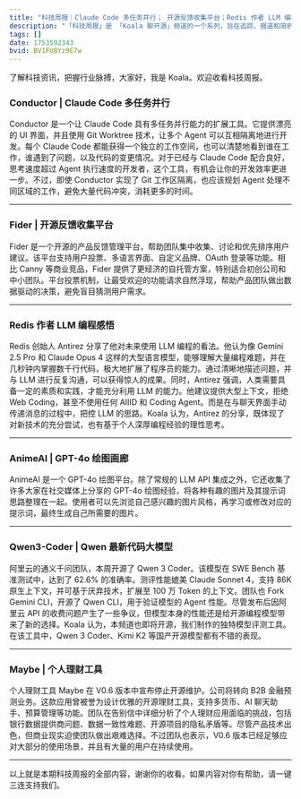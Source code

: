 ```yaml
---
title: "科技周报｜Claude Code 多任务并行； 开源反馈收集平台；Redis 作者 LLM 编程感悟"
description: "「科技周报」是 「Koala 聊开源」频道的一个系列，旨在追踪、报道和简析最新科技动态和趋势，自 2022年1月16日起每周日发布。大家可以访问「Koala 聊开源」官网 https://koala-oss.app 的「科技周报」数据库，搜索查询已发布项目的图文。本期 Hacker Newsletter 地址：https://buttondown.com/hacker-newsletter/archive/hacker-newsletter-755/"
tags: []
date: 1753592343
bvid: BV1FU8Yz9E7w
---
```

了解科技资讯，把握行业脉搏，大家好，我是 Koala。欢迎收看科技周报。

### Conductor | Claude Code 多任务并行
Conductor 是一个让 Claude Code 具有多任务并行能力的扩展工具。它提供漂亮的 UI 界面，并且使用 Git Worktree 技术，让多个 Agent 可以互相隔离地进行开发。每个 Claude Code 都能获得一个独立的工作空间，也可以清楚地看到谁在工作，谁遇到了问题，以及代码的变更情况。对于已经与 Claude Code 配合良好，思考速度超过 Agent 执行速度的开发者，这个工具，有机会让你的开发效率更进一步。不过，即使 Conductor 实现了 Git 工作区隔离，也应该规划 Agent 处理不同区域的工作，避免大量代码冲突，消耗更多的时间。

---

### Fider | 开源反馈收集平台
Fider 是一个开源的产品反馈管理平台，帮助团队集中收集、讨论和优先排序用户建议。该平台支持用户投票、多语言界面、自定义品牌、OAuth 登录等功能。相比 Canny 等商业竞品，Fider 提供了更经济的自托管方案，特别适合初创公司和中小团队。平台投票机制，让最受欢迎的功能请求自然浮现，帮助产品团队做出数据驱动的决策，避免盲目猜测用户需求。

---

### Redis 作者 LLM 编程感悟
Redis 创始人 Antirez 分享了他对未来使用 LLM 编程的看法。他认为像 Gemini 2.5 Pro 和 Claude Opus 4 这样的大型语言模型，能够理解大量编程难题，并在几秒钟内掌握数千行代码，极大地扩展了程序员的能力。通过清晰地描述问题，并与 LLM 进行反复沟通，可以获得惊人的成果。同时，Antirez 强调，人类需要具备一定的素质和实践，才能充分利用 LLM 的能力。他建议提供大型上下文，拒绝 Web Coding，甚至不使用任何 AIIID 和 Coding Agent。而是在与聊天界面手动传递消息的过程中，把控 LLM 的思路。Koala 认为，Antirez 的分享，既体现了对新技术的充分尝试，也有基于个人深厚编程经验的理性思考。

---

### AnimeAI | GPT-4o 绘图画廊
AnimeAI 是一个 GPT-4o 绘图平台。除了常规的 LLM API 集成之外，它还收集了许多大家在社交媒体上分享的 GPT-4o 绘图经验，将各种有趣的图片及其提示词思路整理在一起。使用者可以先浏览自己感兴趣的图片风格，再学习或修改对应的提示词，最终生成自己所需要的图片。

---

### Qwen3-Coder | Qwen 最新代码大模型
阿里云的通义千问团队，本周开源了 Qwen 3 Coder。该模型在 SWE Bench 基准测试中，达到了 62.6% 的准确率。测评性能媲美 Claude Sonnet 4，支持 86K 原生上下文，并可基于厌弃技术，扩展至 100 万 Token 的上下文。团队也 Fork Gemini CLI，开源了 Qwen CLI，用于验证模型的 Agent 性能。尽管发布后因阿里云 API 的收费问题产生了一些争议，但模型本身的性能还是给开源编程模型带来了新的选择。Koala 认为，本频道也即将开源，我们制作的独特模型评测工具。在该工具中，Qwen 3 Coder、Kimi K2 等国产开源模型都有不错的表现。

---

### Maybe | 个人理财工具
个人理财工具 Maybe 在 V0.6 版本中宣布停止开源维护。公司将转向 B2B 金融预测业务。这款应用曾被誉为设计优雅的开源理财工具，支持多货币、AI 聊天助手、预算管理等功能。团队在告别信中详细分析了个人理财应用面临的挑战，包括银行数据提供商问题、数据一致性难题、开源项目的隐私矛盾等。尽管产品技术出色，但商业现实迫使团队做出艰难选择。不过团队也表示，V0.6 版本已经足够应对大部分的使用场景，并且有大量的用户在持续使用。

---

以上就是本期科技周报的全部内容，谢谢你的收看。如果内容对你有帮助，请一键三连支持我们。
